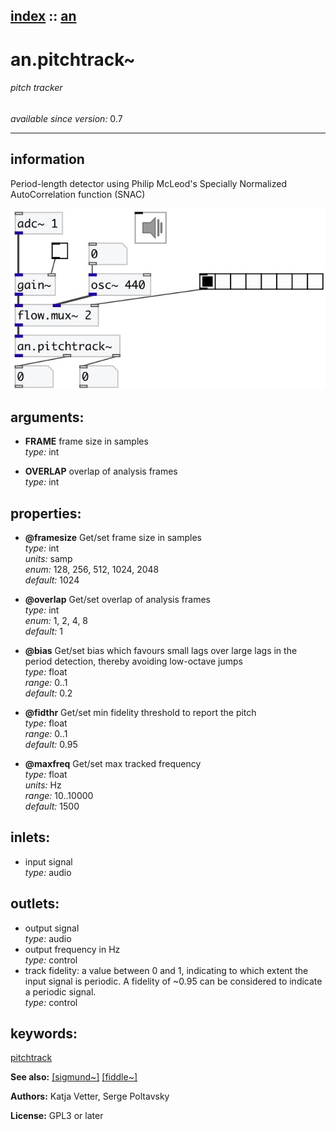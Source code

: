 [index](index.html) :: [an](category_an.html)
---

# an.pitchtrack~

###### pitch tracker

*available since version:* 0.7

---


## information
Period-length detector using Philip McLeod&#39;s Specially Normalized AutoCorrelation function (SNAC)


[![example](../examples/img/an.pitchtrack~.jpg)](../examples/pd/an.pitchtrack~.pd)



## arguments:

* **FRAME**
frame size in samples<br>
_type:_ int<br>

* **OVERLAP**
overlap of analysis frames<br>
_type:_ int<br>





## properties:

* **@framesize** 
Get/set frame size in samples<br>
_type:_ int<br>
_units:_ samp<br>
_enum:_ 128, 256, 512, 1024, 2048<br>
_default:_ 1024<br>

* **@overlap** 
Get/set overlap of analysis frames<br>
_type:_ int<br>
_enum:_ 1, 2, 4, 8<br>
_default:_ 1<br>

* **@bias** 
Get/set bias which favours small lags over large lags in the period detection, thereby
avoiding low-octave jumps<br>
_type:_ float<br>
_range:_ 0..1<br>
_default:_ 0.2<br>

* **@fidthr** 
Get/set min fidelity threshold to report the pitch<br>
_type:_ float<br>
_range:_ 0..1<br>
_default:_ 0.95<br>

* **@maxfreq** 
Get/set max tracked frequency<br>
_type:_ float<br>
_units:_ Hz<br>
_range:_ 10..10000<br>
_default:_ 1500<br>



## inlets:

* input signal<br>
_type:_ audio



## outlets:

* output signal<br>
_type:_ audio
* output frequency in Hz<br>
_type:_ control
* track fidelity: a value between 0 and 1, indicating to which extent the input signal is periodic. A fidelity of ~0.95 can be considered to indicate a periodic signal.<br>
_type:_ control



## keywords:

[pitchtrack](keywords/pitchtrack.html)



**See also:**
[\[sigmund~\]](sigmund~.html)
[\[fiddle~\]](fiddle~.html)




**Authors:** Katja Vetter, Serge Poltavsky




**License:** GPL3 or later





